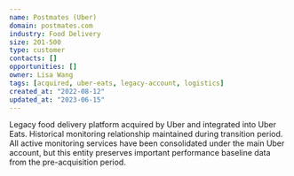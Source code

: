 ```yaml
---
name: Postmates (Uber)
domain: postmates.com
industry: Food Delivery
size: 201-500
type: customer
contacts: []
opportunities: []
owner: Lisa Wang
tags: [acquired, uber-eats, legacy-account, logistics]
created_at: "2022-08-12"
updated_at: "2023-06-15"
---
```


Legacy food delivery platform acquired by Uber and integrated into Uber Eats. Historical monitoring relationship maintained during transition period. All active monitoring services have been consolidated under the main Uber account, but this entity preserves important performance baseline data from the pre-acquisition period.